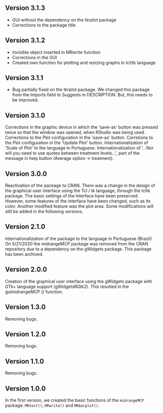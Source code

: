 Version 3.1.3
----------------------
- GUI without the dependency on the tkrplot package
- Corrections to the package title

Version 3.1.2
----------------------
- Invisible object inserted in MRwrite function
- Corrections in the GUI
- Created own function for plotting and resizing graphs in tcl/tk language

Version 3.1.1
----------------------
- Bug partially fixed on the tkrplot package. We changed this package from the Imports field to Suggests in DESCRIPTION. But, this needs to be improved.


Version 3.1.0
----------------------
  Corrections in the graphic device in which the 'save-as' button was pressed twice so that the window was opened, when RStudio was being used.
  Corrections to the Plot configuration in the 'save-as' button.
  Corretions to the Plot configuration in the 'Update Plot' button.
  Internationalization of 'Scale of Plot' to the language in Portuguese.
  Internationalization of '...Nor will you need to use quotes between treatment levels...',
part of the message in help button (Average option -> treatment).


Version 3.0.0
----------------------
  Reactivation of the package to CRAN. There was a change in the design of the graphical user interface using the Tcl / tk language, through the tcltk package. The basic settings of the Interface have been preserved.
  However, some features of the interface have been changed, such as its color.
  Another modified feature was the plot area. Some modifications will still be added in the following versions.

Version 2.1.0
----------------------
  Internationalization of the package to the language in Portuguese (Brazil). On   5/21/2020 the midrangeMCP package was removed from the CRAN repository due to a dependency on the gWidgets package. This package has been archived.


Version 2.0.0
----------------------
  Creation of the graphical user interface using the gWidgets package with GTk+ language support (gWidgetsRGtk2). This resulted in the guimidrangeMCP () function.

Version 1.3.0
----------------------
  Removing bugs.

Version 1.2.0
----------------------
  Removing bugs.

Version 1.1.0
----------------------
  Removing bugs.


Version 1.0.0
-----------
  In the first version, we created the basic functions of the `midrangeMCP` package:   `MRtest()`, `MRwrite()` and `MRbarplot()`.
